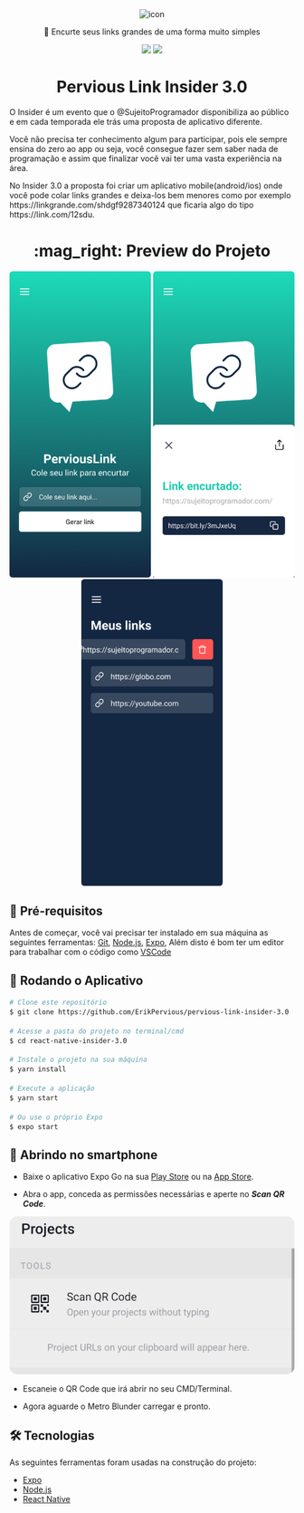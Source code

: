 <div align="center">
  <img border="0" src="https://user-images.githubusercontent.com/51729214/121049802-6d6bd900-c78e-11eb-9c9d-b8c0b2b4153b.png" alt="icon" width="150"/>
  <p align="center">🚀 Encurte seus links grandes de uma forma muito simples</p>
  <img src="https://img.shields.io/github/followers/erikpervious?style=social" />
  <img src="https://img.shields.io/badge/version-1.0.0-blue" />
</div>

<h1 align="center">Pervious Link Insider 3.0</h1>

<p>O Insider é um evento que o @SujeitoProgramador disponibiliza ao público e em cada temporada ele trás uma proposta de aplicativo diferente.</p>
<p>Você não precisa ter conhecimento algum para participar, pois ele sempre ensina do zero ao app ou seja, você consegue fazer sem saber nada de programação e assim que  finalizar você vai ter uma vasta experiência na área.</p>
<p>No Insider 3.0 a proposta foi criar um aplicativo mobile(android/ios) onde você pode colar links grandes e deixa-los bem menores como por exemplo https://linkgrande.com/shdgf9287340124 que ficaria algo do tipo https://link.com/12sdu.</p>

<h1 align="center">:mag_right: Preview do Projeto</h1>

<div align="center">
  <img alt="Home" title="#Home" src="./github/home.png" width="250" />
  <img alt="Link" title="#Link" src="./github/link.png" width="250" />
  <img alt="Links" title="#Links" src="./github/links.png" width="250" />
</div>

## :hammer: Pré-requisitos

Antes de começar, você vai precisar ter instalado em sua máquina as seguintes ferramentas:
[Git](https://git-scm.com), [Node.js](https://nodejs.org/en/), [Expo](https://expo.io/),
Além disto é bom ter um editor para trabalhar com o código como [VSCode](https://code.visualstudio.com/)

## :game_die: Rodando o Aplicativo

```bash
# Clone este repositório
$ git clone https://github.com/ErikPervious/pervious-link-insider-3.0

# Acesse a pasta do projeto no terminal/cmd
$ cd react-native-insider-3.0

# Instale o projeto na sua máquina
$ yarn install

# Execute a aplicação
$ yarn start

# Ou use o próprio Expo
$ expo start
```

## :calling: Abrindo no smartphone

* Baixe o aplicativo Expo Go na sua [Play Store](https://play.google.com/store/apps/details?id=host.exp.exponent&hl=pt_BR&gl=US) ou na [App Store](https://apps.apple.com/br/app/expo-go/id982107779).

* Abra o app, conceda as permissões necessárias e aperte no ***Scan QR Code***.

<div align="center">
  <img alt="Links" title="#Links" src="./github/expo.png" />
</div>

* Escaneie o QR Code que irá abrir no seu CMD/Terminal.

* Agora aguarde o Metro Blunder carregar e pronto.

## 🛠 Tecnologias

As seguintes ferramentas foram usadas na construção do projeto:

- [Expo](https://expo.io/)
- [Node.js](https://nodejs.org/en/)
- [React Native](https://reactnative.dev/)
